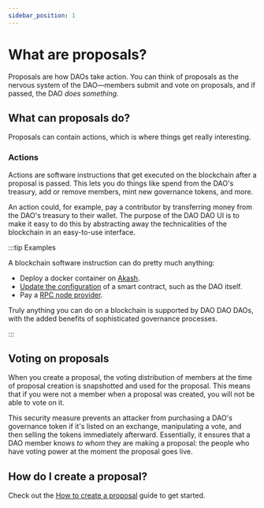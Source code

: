 ```yaml
---
sidebar_position: 1
---
```


# What are proposals?

Proposals are how DAOs take action. You can think of proposals as the nervous system of the DAO—members submit and vote on proposals, and if passed, the DAO _does something_.

## What can proposals do?

Proposals can contain actions, which is where things get really interesting.

### Actions

Actions are software instructions that get executed on the blockchain after a proposal is passed. This lets you do things like spend from the DAO's treasury, add or remove members, mint new governance tokens, and more.

An action could, for example, pay a contributor by transferring money from the DAO's treasury to their wallet. The purpose of the DAO DAO UI is to make it easy to do this by abstracting away the technicalities of the blockchain in an easy-to-use interface.

:::tip Examples

A blockchain software instruction can do pretty much anything:

- Deploy a docker container on [Akash](https://akash.network/).
- [Update the configuration](https://daodao.zone/dao/juno10h0hc64jv006rr8qy0zhlu4jsxct8qwa0vtaleayh0ujz0zynf2s2r7v8q/proposals/A7) of a smart contract, such as the DAO itself.
- Pay a [RPC node provider](https://daodao.zone/dao/juno1gpwekludv6vu8pkpnp2hwwf7f84a7mcvgm9t2cvp92hvpxk07kdq8z4xj2/proposals/A7).

Truly anything you can do on a blockchain is supported by DAO DAO DAOs, with the added benefits of sophisticated governance processes.

:::

## Voting on proposals

When you create a proposal, the voting distribution of members at the time of proposal creation is snapshotted and used for the proposal. This means that if you were not a member when a proposal was created, you will not be able to vote on it.

This security measure prevents an attacker from purchasing a DAO's governance token if it's listed on an exchange, manipulating a vote, and then selling the tokens immediately afterward. Essentially, it ensures that a DAO member knows _to whom_ they are making a proposal: the people who have voting power at the moment the proposal goes live.

## How do I create a proposal?

Check out the [How to create a proposal](./how-to-create-a-proposal) guide to get started.
